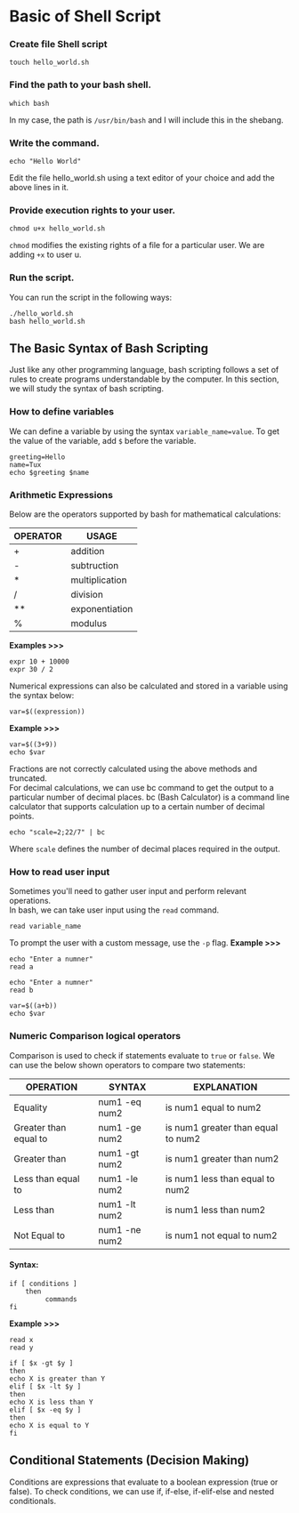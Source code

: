 # Basic of Shell Script
### Create file Shell script
```
touch hello_world.sh
```

### Find the path to your bash shell.
```
which bash
```
In my case, the path is ` /usr/bin/bash ` and I will include this in the shebang.

### Write the command.
```
echo "Hello World"
```
Edit the file hello_world.sh using a text editor of your choice and add the above lines in it.

### Provide execution rights to your user.
```
chmod u+x hello_world.sh
```
`chmod` modifies the existing rights of a file for a particular user. We are adding `+x` to user u.

### Run the script.
You can run the script in the following ways:
```
./hello_world.sh
bash hello_world.sh
```

## The Basic Syntax of Bash Scripting
Just like any other programming language, bash scripting follows a set of rules to create programs understandable by the computer. In this section, we will study the syntax of bash scripting.

### How to define variables
We can define a variable by using the syntax `variable_name=value`. To get the value of the variable, add `$` before the variable.
```
greeting=Hello
name=Tux
echo $greeting $name
```

### Arithmetic Expressions
Below are the operators supported by bash for mathematical calculations:

|OPERATOR | USAGE 
|-------- | ------
|+        | addition
|-        | subtruction
| *	       | multiplication
| /	       | division
| **       |	exponentiation
| %	      | modulus

<b>Examples >>> </b>
```
expr 10 + 10000
expr 30 / 2
```
Numerical expressions can also be calculated and stored in a variable using the syntax below:
```
var=$((expression))
```
<b>Example >>> </b>
```
var=$((3+9))
echo $var
```
Fractions are not correctly calculated using the above methods and truncated. <br>
For decimal calculations, we can use bc command to get the output to a particular number of decimal places. bc (Bash Calculator) is a command line calculator that supports calculation up to a certain number of decimal points. 
```
echo "scale=2;22/7" | bc
```
Where `scale` defines the number of decimal places required in the output.

### How to read user input
Sometimes you'll need to gather user input and perform relevant operations. <br>
In bash, we can take user input using the `read` command.
```
read variable_name
```
To prompt the user with a custom message, use the `-p` flag.
<b>Example >>> </b>
```
echo "Enter a numner"
read a

echo "Enter a numner"
read b

var=$((a+b))
echo $var
```

### Numeric Comparison logical operators
Comparison is used to check if statements evaluate to `true` or `false`. We can use the below shown operators to compare two statements:

OPERATION |	SYNTAX |	EXPLANATION
--------- | ------ | --------------
Equality |	num1 -eq num2	| is num1 equal to num2
Greater than equal to |	num1 -ge num2	| is num1 greater than equal to num2
Greater than|	num1 -gt num2 |	is num1 greater than num2
Less than equal to |	num1 -le num2 |	is num1 less than equal to num2
Less than |	num1 -lt num2 |	is num1 less than num2
Not Equal to |	num1 -ne num2 |	is num1 not equal to num2

#### Syntax:
```
if [ conditions ]
    then
         commands
fi
```
<b>Example >>> </b>
```
read x
read y

if [ $x -gt $y ]
then
echo X is greater than Y
elif [ $x -lt $y ]
then
echo X is less than Y
elif [ $x -eq $y ]
then
echo X is equal to Y
fi
```

## Conditional Statements (Decision Making)
Conditions are expressions that evaluate to a boolean expression (true or false). To check conditions, we can use if, if-else, if-elif-else and nested conditionals.
